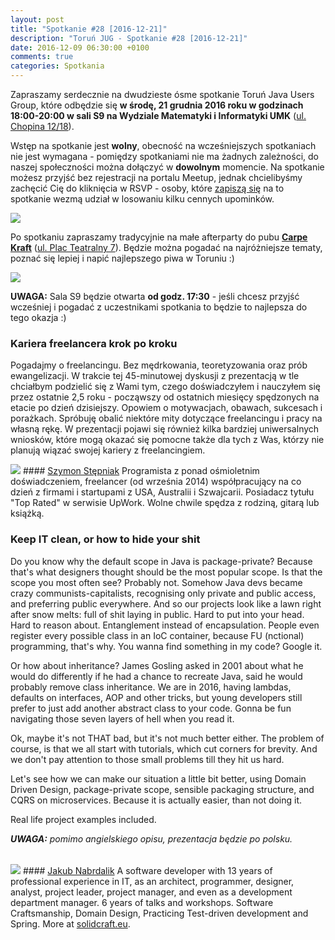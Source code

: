 ```yaml
---
layout: post
title: "Spotkanie #28 [2016-12-21]"
description: "Toruń JUG - Spotkanie #28 [2016-12-21]"
date: 2016-12-09 06:30:00 +0100
comments: true
categories: Spotkania
---
```

Zapraszamy serdecznie na dwudzieste ósme spotkanie Toruń Java Users Group, które odbędzie się **w&nbsp;środę, 21 grudnia 2016 roku w&nbsp;godzinach 18:00-20:00 w&nbsp;sali S9 na Wydziale Matematyki i Informatyki UMK** (<a href="https://www.google.pl/maps/place/Fryderyka+Chopina+12%2F18,+Toruń/" target="_blank"><span class="glyphicon glyphicon-map-marker"></span>ul. Chopina 12/18</a>).

Wstęp na spotkanie jest **wolny**, obecność na wcześniejszych spotkaniach nie jest wymagana - pomiędzy spotkaniami nie ma żadnych zależności, do naszej społeczności można dołączyć w **dowolnym** momencie. Na spotkanie możesz przyjść bez rejestracji na portalu Meetup, jednak chcielibyśmy zachęcić Cię do  kliknięcia w RSVP - osoby, które <a href="http://www.meetup.com/Torun-JUG/events/236115870/" target="_blank">zapiszą się</a> na to spotkanie wezmą udział w losowaniu kilku cennych upominków.

<div class="row text-center" style="margin-bottom:10px;">
  <div class="col-md-12">
    <img class="no-border" src="{{ root_url }}/images/meetings/28/cover.png" />
  </div>
</div>

Po spotkaniu zapraszamy tradycyjnie na małe afterparty do pubu <a href="https://www.facebook.com/carpekraft/" target="_blank"><strong>Carpe Kraft</strong></a> (<a href="https://www.google.pl/maps/place/Carpe+Kraft+Toru%C5%84/@53.0120765,18.6028162,19z/data=!4m2!3m1!1s0x0000000000000000:0xd4a984360753f841?hl=pl" target="_blank"><span class="glyphicon glyphicon-map-marker"></span>ul. Plac Teatralny 7</a>). Będzie można pogadać na najróżniejsze tematy, poznać się lepiej i napić najlepszego piwa w Toruniu :)

<div class="row text-center" style="margin-bottom:10px;">
  <div class="col-md-12">
    <img class="no-border" src="{{ root_url }}/images/meetings/28/afterparty.png" />
  </div>
</div>

**UWAGA:** Sala S9 będzie otwarta **od godz. 17:30** - jeśli chcesz przyjść wcześniej i pogadać z uczestnikami spotkania to będzie to najlepsza do tego okazja :) <!-- more -->

### Kariera freelancera krok po kroku
Pogadajmy o freelancingu. Bez mędrkowania, teoretyzowania oraz prób ewangelizacji. W trakcie tej 45-minutowej dyskusji z prezentacją w tle chciałbym podzielić się z Wami tym, czego doświadczyłem i nauczyłem się przez ostatnie 2,5 roku - począwszy od ostatnich miesięcy spędzonych na etacie po dzień dzisiejszy. Opowiem o motywacjach, obawach, sukcesach i porażkach. Spróbuję obalić niektóre mity dotyczące freelancingu i pracy na własną rękę. W prezentacji pojawi się również kilka bardziej uniwersalnych wniosków, które mogą okazać się pomocne także dla tych z Was, którzy nie planują wiązać swojej kariery z freelancingiem. 

<img class="no-border speaker-face" src="{{ root_url }}/images/speakers/stepniak-szymon.jpg" />
#### <a href="https://twitter.com/wololock" target="_blank">Szymon Stępniak</a>
Programista z ponad ośmioletnim doświadczeniem, freelancer (od września 2014) współpracujący na co dzień z firmami i startupami z USA, Australii i Szwajcarii. Posiadacz tytułu "Top Rated" w serwisie UpWork. Wolne chwile spędza z rodziną, gitarą lub książką.

<span class="clearfix"></span>

### Keep IT clean, or how to hide your shit
Do you know why the default scope in Java is package-private? Because that's what designers thought should be the most popular scope. Is that the scope you most often see? Probably not. Somehow Java devs became crazy communists-capitalists, recognising only private and public access, and preferring public everywhere. And so our projects look like a lawn right after snow melts: full of shit laying in public. Hard to put into your head. Hard to reason about. Entanglement instead of encapsulation. People even register every possible class in an IoC container, because FU (nctional) programming, that's why. You wanna find something in my code? Google it.

Or how about inheritance? James Gosling asked in 2001 about what he would do differently if he had a chance to recreate Java, said he would probably remove class inheritance. We are in 2016, having lambdas, defaults on interfaces, AOP and other tricks, but young developers still prefer to just add another abstract class to your code. Gonna be fun navigating those seven layers of hell when you read it.

Ok, maybe it's not THAT bad, but it's not much better either. The problem of course, is that we all start with tutorials, which cut corners for brevity. And we don't pay attention to those small problems till they hit us hard. 

Let's see how we can make our situation a little bit better, using Domain Driven Design, package-private scope, sensible packaging structure, and CQRS on microservices. Because it is actually easier, than not doing it.

Real life project examples included.

<em style="display:block;margin-bottom:32px;"><b>UWAGA:</b> pomimo angielskiego opisu, prezentacja będzie po polsku.</em>

<img class="no-border speaker-face" src="{{ root_url }}/images/speakers/nabrdalik-jakub.jpg" />
#### <a href="https://twitter.com/jnabrdalik" target="_blank">Jakub Nabrdalik</a>
A software developer with 13 years of professional experience in IT, as an architect, programmer, designer, analyst, project leader, project manager, and even as a development department manager. 6 years of talks and workshops. Software Craftsmanship, Domain Design, Practicing Test-driven development and Spring. More at <a href="http://solidcraft.eu" target="_blank">solidcraft.eu</a>.